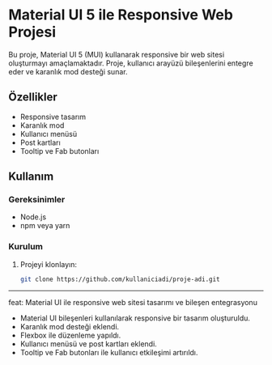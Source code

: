 # Material UI 5 ile Responsive Web Projesi

Bu proje, Material UI 5 (MUI) kullanarak responsive bir web sitesi oluşturmayı amaçlamaktadır. Proje, kullanıcı arayüzü bileşenlerini entegre eder ve karanlık mod desteği sunar.

## Özellikler

- Responsive tasarım
- Karanlık mod
- Kullanıcı menüsü
- Post kartları
- Tooltip ve Fab butonları

## Kullanım

### Gereksinimler

- Node.js
- npm veya yarn

### Kurulum

1. Projeyi klonlayın:
   ```bash
   git clone https://github.com/kullaniciadi/proje-adi.git

----------------------------------------
feat: Material UI ile responsive web sitesi tasarımı ve bileşen entegrasyonu

- Material UI bileşenleri kullanılarak responsive bir tasarım oluşturuldu.
- Karanlık mod desteği eklendi.
- Flexbox ile düzenleme yapıldı.
- Kullanıcı menüsü ve post kartları eklendi.
- Tooltip ve Fab butonları ile kullanıcı etkileşimi artırıldı.
